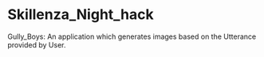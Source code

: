 # Skillenza_Night_hack
Gully_Boys: An application which generates images based on the Utterance provided by User.
